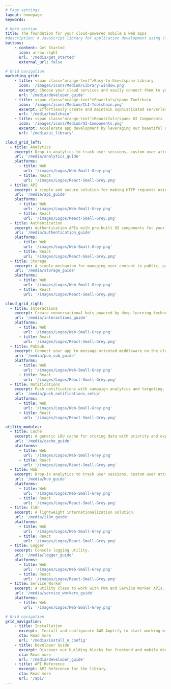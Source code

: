 ```yaml
---
# Page settings
layout: homepage
keywords:

# Hero section
title: The foundation for your cloud-powered mobile & web apps
#description: A JavaScript library for application development using cloud services.
buttons:
    - content: Get Started
      icon: arrow-right
      url: '/media/get_started'
      external_url: false

# Grid navigation
marketing_grid:
    - title: <span class="orange-text">Easy-to-Use</span> Library
      icon: '/images/icons/Medium/Library-window.png'
      excerpt: Choose your cloud services and easily connect them to your app with just a few lines of code.
      url: '/media/developer_guide'
    - title: <span class="orange-text">Powerful</span> Toolchain
      icon: '/images/icons/Medium/CLI-Toolchain.png'
      excerpt: Effortlessly create and maintain sophisticated serverless backends for your apps.
      url: '/media/toolchain'
    - title: <span class="orange-text">Beautiful</span> UI Components
      icon: '/images/icons/Medium/UI-Components.png'
      excerpt: Accelerate app development by leveraging our beautiful out-of-the box UI components.
      url: '/media/ui_library'

cloud_grid_left:
  - title: Analytics
    excerpt: Drop-in analytics to track user sessions, custom user attributes, and in-app metrics.
    url: '/media/analytics_guide'
    platforms:
      - title: Web
        url: '/images/Logos/Web-Small-Grey.png'
      - title: React
        url: '/images/Logos/React-Small-Grey.png'
  - title: API 
    excerpt: A simple and secure solution for making HTTP requests using REST and GraphQL, with support for real-time data.
    url: '/media/api_guide' 
    platforms:
      - title: Web
        url: '/images/Logos/Web-Small-Grey.png'
      - title: React
        url: '/images/Logos/React-Small-Grey.png'
  - title: Authentication
    excerpt: Authentication APIs with pre-built UI components for your app.
    url: '/media/authentication_guide'
    platforms:
      - title: Web
        url: '/images/Logos/Web-Small-Grey.png'
      - title: React
        url: '/images/Logos/React-Small-Grey.png'
  - title: Storage
    excerpt: A simple mechanism for managing user content in public, protected or private storage.
    url: '/media/storage_guide' 
    platforms:
      - title: Web
        url: '/images/Logos/Web-Small-Grey.png'
      - title: React
        url: '/images/Logos/React-Small-Grey.png'

cloud_grid_right:
  - title: Interactions
    excerpt: Create conversational bots powered by deep learning technologies.
    url: '/media/interactions_guide'   
    platforms:
      - title: Web
        url: '/images/Logos/Web-Small-Grey.png'
      - title: React
        url: '/images/Logos/React-Small-Grey.png'
  - title: PubSub
    excerpt: Connect your app to message-oriented middleware on the cloud.
    url: '/media/pub_sub_guide'   
    platforms:
      - title: Web
        url: '/images/Logos/Web-Small-Grey.png'
      - title: React
        url: '/images/Logos/React-Small-Grey.png'
  - title: Notifications
    excerpt: Push notifications with campaign analytics and targeting.
    url: '/media/push_notifications_setup'  
    platforms:
      - title: Web
        url: '/images/Logos/Web-Small-Grey.png'
      - title: React
        url: '/images/Logos/React-Small-Grey.png'

utility_modules:
  - title: Cache
    excerpt: A generic LRU cache for storing data with priority and expiration settings.
    url: '/media/cache_guide'  
    platforms:
      - title: Web
        url: '/images/Logos/Web-Small-Grey.png'
      - title: React
        url: '/images/Logos/React-Small-Grey.png'
  - title: Hub
    excerpt: Drop-in analytics to track user sessions, custom user attributes, and in-app metrics.
    url: '/media/hub_guide'
    platforms:
      - title: Web
        url: '/images/Logos/Web-Small-Grey.png'
      - title: React
        url: '/images/Logos/React-Small-Grey.png'
  - title: I18n
    excerpt: A lightweight internationalization solution.
    url: '/media/i18n_guide' 
    platforms:
      - title: Web
        url: '/images/Logos/Web-Small-Grey.png'
      - title: React
        url: '/images/Logos/React-Small-Grey.png'
  - title: Logger
    excerpt: Console logging utility.
    url: '/media/logger_guide' 
    platforms:
      - title: Web
        url: '/images/Logos/Web-Small-Grey.png'
      - title: React
        url: '/images/Logos/React-Small-Grey.png'
  - title: Service Worker
    excerpt: A utility class to work with PWA and Service Worker APIs.
    url: '/media/service_workers_guide'
    platforms:
      - title: Web
        url: '/images/Logos/Web-Small-Grey.png'

# Grid navigation
grid_navigation:
    - title: Installation
      excerpt:  Install and configurate AWS Amplify to start working with cloud services.
      cta: Read more
      url: '/media/install_n_config'
    - title: Developer Guide
      excerpt: Discover our building blocks for frontend and mobile developers.
      cta: Read more
      url: '/media/developer_guide'
    - title: API Reference
      excerpt: API Reference for the library.
      cta: Read more
      url: '/api/'      
---
```

